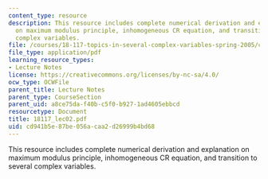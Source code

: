 ```yaml
---
content_type: resource
description: This resource includes complete numerical derivation and explanation
  on maximum modulus principle, inhomogeneous CR equation, and transition to several
  complex variables.
file: /courses/18-117-topics-in-several-complex-variables-spring-2005/cd941b5e87be056acaa2d26999b4bd68_18117_lec02.pdf
file_type: application/pdf
learning_resource_types:
- Lecture Notes
license: https://creativecommons.org/licenses/by-nc-sa/4.0/
ocw_type: OCWFile
parent_title: Lecture Notes
parent_type: CourseSection
parent_uid: a8ce75da-f40b-c5f0-b927-1ad4605ebbcd
resourcetype: Document
title: 18117_lec02.pdf
uid: cd941b5e-87be-056a-caa2-d26999b4bd68
---
```

This resource includes complete numerical derivation and explanation on maximum modulus principle, inhomogeneous CR equation, and transition to several complex variables.